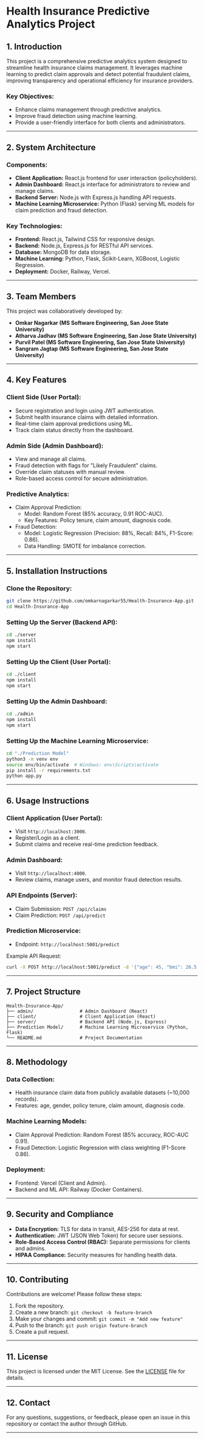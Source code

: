 
# Health Insurance Predictive Analytics Project

## 1. Introduction

This project is a comprehensive predictive analytics system designed to streamline health insurance claims management. 
It leverages machine learning to predict claim approvals and detect potential fraudulent claims, improving transparency 
and operational efficiency for insurance providers.

### Key Objectives:
- Enhance claims management through predictive analytics.
- Improve fraud detection using machine learning.
- Provide a user-friendly interface for both clients and administrators.

---

## 2. System Architecture

### Components:
- **Client Application:** React.js frontend for user interaction (policyholders).
- **Admin Dashboard:** React.js interface for administrators to review and manage claims.
- **Backend Server:** Node.js with Express.js handling API requests.
- **Machine Learning Microservice:** Python (Flask) serving ML models for claim prediction and fraud detection.

### Key Technologies:
- **Frontend:** React.js, Tailwind CSS for responsive design.
- **Backend:** Node.js, Express.js for RESTful API services.
- **Database:** MongoDB for data storage.
- **Machine Learning:** Python, Flask, Scikit-Learn, XGBoost, Logistic Regression.
- **Deployment:** Docker, Railway, Vercel.

---

## 3. Team Members

This project was collaboratively developed by:
- **Omkar Nagarkar (MS Software Engineering, San Jose State University)**
- **Atharva Jadhav (MS Software Engineering, San Jose State University)** 
- **Purvil Patel (MS Software Engineering, San Jose State University)**
- **Sangram Jagtap (MS Software Engineering, San Jose State University)**

---

## 4. Key Features

### Client Side (User Portal):
- Secure registration and login using JWT authentication.
- Submit health insurance claims with detailed information.
- Real-time claim approval predictions using ML.
- Track claim status directly from the dashboard.

### Admin Side (Admin Dashboard):
- View and manage all claims.
- Fraud detection with flags for "Likely Fraudulent" claims.
- Override claim statuses with manual review.
- Role-based access control for secure administration.

### Predictive Analytics:
- Claim Approval Prediction:
  - Model: Random Forest (85% accuracy, 0.91 ROC-AUC).
  - Key Features: Policy tenure, claim amount, diagnosis code.
- Fraud Detection:
  - Model: Logistic Regression (Precision: 88%, Recall: 84%, F1-Score: 0.86).
  - Data Handling: SMOTE for imbalance correction.

---

## 5. Installation Instructions

### Clone the Repository:
```bash
git clone https://github.com/omkarnagarkar55/Health-Insurance-App.git
cd Health-Insurance-App
```

### Setting Up the Server (Backend API):
```bash
cd ./server
npm install
npm start
```

### Setting Up the Client (User Portal):
```bash
cd ./client
npm install
npm start
```

### Setting Up the Admin Dashboard:
```bash
cd ./admin
npm install
npm start
```

### Setting Up the Machine Learning Microservice:
```bash
cd "./Prediction Model"
python3 -m venv env
source env/bin/activate  # Windows: env\Scripts\activate
pip install -r requirements.txt
python app.py
```

---

## 6. Usage Instructions

### Client Application (User Portal):
- Visit `http://localhost:3000`.
- Register/Login as a client.
- Submit claims and receive real-time prediction feedback.

### Admin Dashboard:
- Visit `http://localhost:4000`.
- Review claims, manage users, and monitor fraud detection results.

### API Endpoints (Server):
- Claim Submission: `POST /api/claims`
- Claim Prediction: `POST /api/predict`

### Prediction Microservice:
- Endpoint: `http://localhost:5001/predict`

Example API Request:
```bash
curl -X POST http://localhost:5001/predict -d '{"age": 45, "bmi": 26.5, "smoker": "yes"}'
```

---

## 7. Project Structure

```
Health-Insurance-App/
├── admin/                 # Admin Dashboard (React)
├── client/                # Client Application (React)
├── server/                # Backend API (Node.js, Express)
├── Prediction Model/      # Machine Learning Microservice (Python, Flask)
└── README.md              # Project Documentation
```

---

## 8. Methodology

### Data Collection:
- Health insurance claim data from publicly available datasets (~10,000 records).
- Features: age, gender, policy tenure, claim amount, diagnosis code.

### Machine Learning Models:
- Claim Approval Prediction: Random Forest (85% accuracy, ROC-AUC 0.91).
- Fraud Detection: Logistic Regression with class weighting (F1-Score 0.86).

### Deployment:
- Frontend: Vercel (Client and Admin).
- Backend and ML API: Railway (Docker Containers).

---

## 9. Security and Compliance

- **Data Encryption:** TLS for data in transit, AES-256 for data at rest.
- **Authentication:** JWT (JSON Web Token) for secure user sessions.
- **Role-Based Access Control (RBAC):** Separate permissions for clients and admins.
- **HIPAA Compliance:** Security measures for handling health data.

---

## 10. Contributing

Contributions are welcome! Please follow these steps:
1. Fork the repository.
2. Create a new branch: `git checkout -b feature-branch`
3. Make your changes and commit: `git commit -m "Add new feature"`
4. Push to the branch: `git push origin feature-branch`
5. Create a pull request.

---

## 11. License

This project is licensed under the MIT License. See the [LICENSE](LICENSE) file for details.

---

## 12. Contact

For any questions, suggestions, or feedback, please open an issue in this repository or contact the author through GitHub.

---
